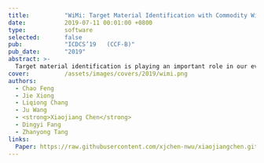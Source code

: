 ```yaml
---
title:          "WiMi: Target Material Identification with Commodity Wi-Fi Devices"
date:           2019-07-11 00:01:00 +0800
type:           software
selected:       false
pub:            "ICDCS’19   (CCF-B)"
pub_date:       "2019"
abstract: >-
  Target material identification is playing an important role in our everyday life. Traditional camera and video-based methods bring in severe privacy concerns. In the last few years, while RF signals have been exploited for indoor localization, gesture recognition and motion tracking, very little attention has been paid in material identification. This paper introduces WiMi, a device-free target material identification system, implemented on ubiquitous and cheap commercial off-the-shelf (COTS) Wi-Fi devices. The intuition is that different materials produce different amounts of phase and amplitude changes when a target appears on the line-of-sight (LoS) of a radio frequency (RF) link. However, due to multipath and hardware imperfection, the measured phase and amplitude of the channel state information (CSI) are very noisy. We thus present novel CSI pre-processing schemes to address the multipath and hardware noise issues before they can be used for accurate material sensing. We also design a new material feature which is only related to the material type and is independent of the target size. Comprehensive real-life experiments demonstrate that WiMi can achieve fine-grained material identification with cheap commodity Wi-Fi devices. WiMi can identify 10 commonly seen liquids at an overall accuracy higher than 95% with strong multipath indoors. Even for very similar items such as Pepsi and Coke, WiMi can still differentiate them at a high accuracy. 
cover:          /assets/images/covers/2019/wimi.png
authors:
  - Chao Feng
  - Jie Xiong
  - Liqiong Chang
  - Ju Wang 
  - <strong>Xiaojiang Chen</strong>
  - Dingyi Fang
  - Zhanyong Tang
links:
  Paper: https://raw.githubusercontent.com/xjchen-nwu/xiaojiangchen.github.io/main/paper/2019/WiMi.pdf
---
```


